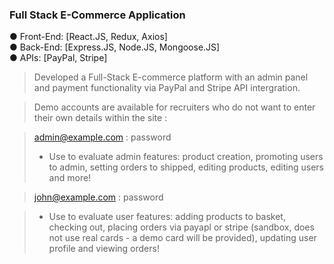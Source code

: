 ### Full Stack E-Commerce Application

● Front-End: [React.JS, Redux, Axios]  
● Back-End: [Express.JS, Node.JS, Mongoose.JS]  
● APIs: [PayPal, Stripe]

> Developed a Full-Stack E-commerce platform with an admin panel and payment functionality via PayPal and Stripe API intergration.

> Demo accounts are available for recruiters who do not want to enter their own details within the site :

> admin@example.com : password
>
> - Use to evaluate admin features: product creation, promoting users to admin, setting orders to shipped, editing products, editing users and more!

> john@example.com : password

> - Use to evaluate user features: adding products to basket, checking out, placing orders via payapl or stripe (sandbox, does not use real cards - a demo card will be provided), updating user profile and viewing orders!
